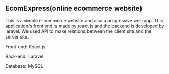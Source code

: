 ## EcomExpress(online ecommerce website)

This is a simple e-commerce website and also a progressive web app. This application's front end is made by react js and the backend is developed by laravel. We used API to make relations between the client site and the server site.



Front-end: React js

Back-end: Laravel

Database: MySQL
